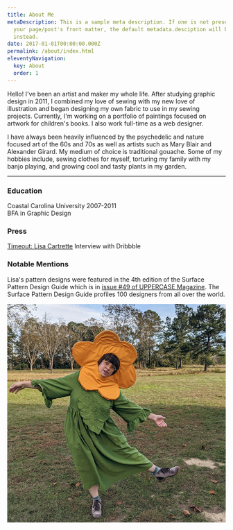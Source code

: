 ```yaml
---
title: About Me
metaDescription: This is a sample meta description. If one is not present in
  your page/post's front matter, the default metadata.desciption will be used
  instead.
date: 2017-01-01T00:00:00.000Z
permalink: /about/index.html
eleventyNavigation:
  key: About
  order: 1
---
```

Hello! I've been an artist and maker my whole life. After studying graphic design in 2011, I combined my love of sewing with my new love of illustration and began designing my own fabric to use in my sewing projects. Currently, I'm working on a portfolio of paintings focused on artwork for children's books. I also work full-time as a web designer.

I have always been heavily influenced by the psychedelic and nature focused art of the 60s and 70s as well as artists such as Mary Blair and Alexander Girard. My medium of choice is traditional gouache. Some of my hobbies include, sewing clothes for myself, torturing my family with my banjo playing, and growing cool and tasty plants in my garden.

<hr/>

### **Education**

Coastal Carolina University 2007-2011\
BFA in Graphic Design

### **Press**

[Timeout: Lisa Cartrette](https://dribbble.com/stories/2018/02/06/timeout-lisa-cartrette) Interview with Dribbble

### **Notable Mentions**

Lisa's pattern designs were featured in the 4th edition of the Surface Pattern Design Guide which is in [issue #49 of UPPERCASE Magazine](https://uppercasemagazine.com/products/uppercase-49-single-copy). The Surface Pattern Design Guide profiles 100 designers from all over the world.

![lisa being a silly flower](/static/img/pxl_20201031_210821867.mp.jpg)